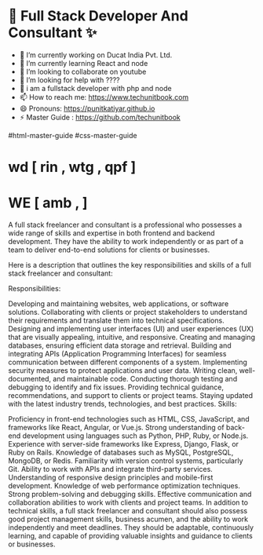 <!-- 
<img src="https://www.ducatindia.com/images/logo.png"> -->

# 👋 Full Stack Developer And Consultant  ✨

- 🔭 I’m currently working on Ducat India Pvt. Ltd.
- 🌱 I’m currently learning React and node
- 👯 I’m looking to collaborate on youtube
- 🤔 I’m looking for help with ????
- 💬 i am a fullstack developer with php and node
- 📫 How to reach me: https://www.techunitbook.com
- 😄 Pronouns: https://punitkatiyar.github.io 
- ⚡ Master Guide : https://github.com/techunitbook

#html-master-guide #css-master-guide
# wd [ rin , wtg , qpf ]

# WE [ amb ,  ]


<!-- <img src="https://punitkatiyar.github.io/profile_as_a%20developer.png" width="100%"> -->
<!-- <iframe src="https://www.linkedin.com/embed/feed/update/urn:li:share:7059503242111557632" height="633" width="504" frameborder="0" allowfullscreen="" title="Embedded post"></iframe> -->
<!-- <img src="https://user-images.githubusercontent.com/1016365/34124854-48fafa06-e3e9-11e7-8c04-251055feebee.png"> -->


A full stack freelancer and consultant is a professional who possesses a wide range of skills and expertise in both frontend and backend development. They have the ability to work independently or as part of a team to deliver end-to-end solutions for clients or businesses.

Here is a description that outlines the key responsibilities and skills of a full stack freelancer and consultant:

Responsibilities:

Developing and maintaining websites, web applications, or software solutions.
Collaborating with clients or project stakeholders to understand their requirements and translate them into technical specifications.
Designing and implementing user interfaces (UI) and user experiences (UX) that are visually appealing, intuitive, and responsive.
Creating and managing databases, ensuring efficient data storage and retrieval.
Building and integrating APIs (Application Programming Interfaces) for seamless communication between different components of a system.
Implementing security measures to protect applications and user data.
Writing clean, well-documented, and maintainable code.
Conducting thorough testing and debugging to identify and fix issues.
Providing technical guidance, recommendations, and support to clients or project teams.
Staying updated with the latest industry trends, technologies, and best practices.
Skills:

Proficiency in front-end technologies such as HTML, CSS, JavaScript, and frameworks like React, Angular, or Vue.js.
Strong understanding of back-end development using languages such as Python, PHP, Ruby, or Node.js.
Experience with server-side frameworks like Express, Django, Flask, or Ruby on Rails.
Knowledge of databases such as MySQL, PostgreSQL, MongoDB, or Redis.
Familiarity with version control systems, particularly Git.
Ability to work with APIs and integrate third-party services.
Understanding of responsive design principles and mobile-first development.
Knowledge of web performance optimization techniques.
Strong problem-solving and debugging skills.
Effective communication and collaboration abilities to work with clients and project teams.
In addition to technical skills, a full stack freelancer and consultant should also possess good project management skills, business acumen, and the ability to work independently and meet deadlines. They should be adaptable, continuously learning, and capable of providing valuable insights and guidance to clients or businesses.
